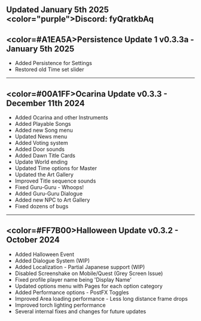 Updated January 5th 2025
<color="purple">Discord: fyQratkbAq</color>
------------------------------------------------------------------------------------------
<color=#A1EA5A>Persistence Update 1</color>
v0.3.3a - January 5th 2025
------------------------------------------------------------------------------------------
* Added Persistence for Settings
* Restored old Time set slider

------------------------------------------------------------------------------------------
<color=#00A1FF>Ocarina Update</color>
v0.3.3 - December 11th 2024
------------------------------------------------------------------------------------------
* Added Ocarina and other Instruments
* Added Playable Songs
* Added new Song menu
* Updated News menu
* Added Voting system
* Added Door sounds
* Added Dawn Title Cards
* Update World ending
* Updated Time options for Master
* Updated the Art Gallery
* Improved Title sequence sounds
* Fixed Guru-Guru - Whoops!
* Added Guru-Guru Dialogue
* Added new NPC to Art Gallery
* Fixed dozens of bugs

------------------------------------------------------------------------------------------
<color=#FF7B00>Halloween Update</color>
v0.3.2 - October 2024
------------------------------------------------------------------------------------------
* Added Halloween Event
* Added Dialogue System (WIP)
* Added Localization - Partial Japanese support (WIP)
* Disabled Screenshake on Mobile/Quest (Grey Screen Issue)
* Fixed profile player name being 'Display Name'
* Updated options menu with Pages for each option category
* Added Performance options - PostFX Toggles
* Improved Area loading performance - Less long distance frame drops
* Improved torch lighting performance
* Several internal fixes and changes for future updates
